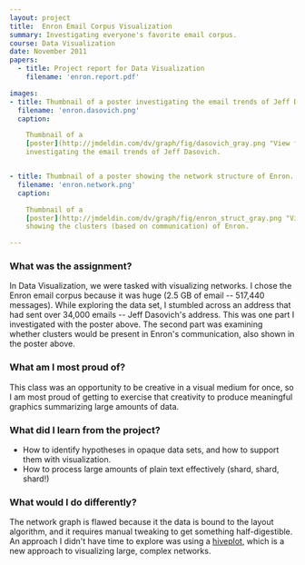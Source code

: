 ```yaml
---
layout: project
title:  Enron Email Corpus Visualization
summary: Investigating everyone's favorite email corpus.
course: Data Visualization
date: November 2011
papers:
  - title: Project report for Data Visualization
    filename: 'enron.report.pdf'

images:
- title: Thumbnail of a poster investigating the email trends of Jeff Dasovich.
  filename: 'enron.dasovich.png'
  caption:

    Thumbnail of a
    [poster](http://jmdeldin.com/dv/graph/fig/dasovich_gray.png "View full-size poster")
    investigating the email trends of Jeff Dasovich.


- title: Thumbnail of a poster showing the network structure of Enron.
  filename: 'enron.network.png'
  caption:

    Thumbnail of a
    [poster](http://jmdeldin.com/dv/graph/fig/enron_struct_gray.png "View full-size poster")
    showing the clusters (based on communication) of Enron.

---
```


### What was the assignment?

In Data Visualization, we were tasked with visualizing networks. I chose
the Enron email corpus because it was huge (2.5 GB of email -- 517,440
messages). While exploring the data set, I stumbled across an address
that had sent over 34,000 emails -- Jeff Dasovich's address. This was
one part I investigated with the poster above. The second part was
examining whether clusters would be present in Enron's communication,
also shown in the poster above.

### What am I most proud of?

This class was an opportunity to be creative in a visual medium for
once, so I am most proud of getting to exercise that creativity to
produce meaningful graphics summarizing large amounts of data.

### What did I learn from the project?

- How to identify hypotheses in opaque data sets, and how to support
  them with visualization.
- How to process large amounts of plain text effectively (shard, shard, shard!)

### What would I do differently?

The network graph is flawed because it the data is bound to the layout
algorithm, and it requires manual tweaking to get something
half-digestible. An approach I didn't have time to explore was using a
[hiveplot](http://hiveplot.com), which is a new approach to visualizing
large, complex networks.
